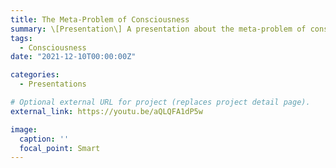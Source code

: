 ```yaml
---
title: The Meta-Problem of Consciousness
summary: \[Presentation\] A presentation about the meta-problem of consciousness as described by David Chalmers.
tags:
  - Consciousness
date: "2021-12-10T00:00:00Z"

categories:
  - Presentations

# Optional external URL for project (replaces project detail page).
external_link: https://youtu.be/aQLQFA1dP5w

image:
  caption: ''
  focal_point: Smart
---
```

